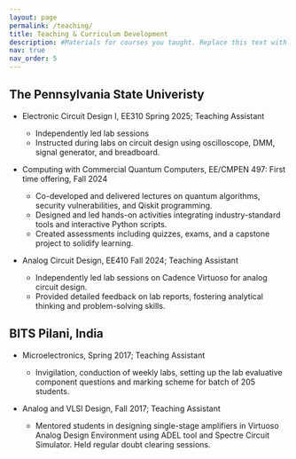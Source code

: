 ```yaml
---
layout: page
permalink: /teaching/
title: Teaching & Curriculum Development
description: #Materials for courses you taught. Replace this text with your description.
nav: true
nav_order: 5
---
```


## The Pennsylvania State Univeristy

- Electronic Circuit Design I, EE310 Spring 2025; Teaching Assistant
  - Independently led lab sessions
  - Instructed during labs on circuit design using oscilloscope, DMM, signal generator, and breadboard.

- Computing with Commercial Quantum Computers, EE/CMPEN 497: First time offering, Fall 2024
  - Co-developed and delivered lectures on quantum algorithms, security vulnerabilities, and Qiskit programming.
  - Designed and led hands-on activities integrating industry-standard tools and interactive Python scripts.
  - Created assessments including quizzes, exams, and a capstone project to solidify learning.
    
- Analog Circuit Design, EE410 Fall 2024; Teaching Assistant
  - Independently led lab sessions on Cadence Virtuoso for analog circuit design.
  - Provided detailed feedback on lab reports, fostering analytical thinking and problem-solving skills.
 
## BITS Pilani, India

- Microelectronics, Spring 2017; Teaching Assistant
  - Invigilation, conduction of weekly labs, setting up the lab evaluative component questions and marking scheme for batch of 205 students.

- Analog and VLSI Design, Fall 2017; Teaching Assistant
  - Mentored students in designing single-stage amplifiers in Virtuoso Analog Design Environment using ADEL tool and Spectre Circuit Simulator. Held regular doubt clearing sessions.


<!--
For now, this page is assumed to be a static description of your courses. You can convert it to a collection similar to `_projects/` so that you can have a dedicated page for each course.

Organize your courses by years, topics, or universities, however you like!
-->
